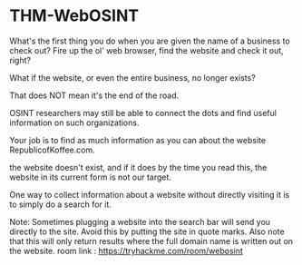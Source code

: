 # THM-WebOSINT
What's the first thing you do when you are given the name of a business to check out? Fire up the ol' web browser, find the website and check it out, right?

What if the website, or even the entire business, no longer exists?

That does NOT mean it's the end of the road.

OSINT researchers may still be able to connect the dots and find useful information on such organizations.

Your job is to find as much information as you can about the website RepublicofKoffee.com.

<Spoiler alert> the website doesn't exist, and if it does by the time you read this, the website in its current form is not our target.

One way to collect information about a website without directly visiting it is to simply do a search for it.

Note: Sometimes plugging a website into the search bar will send you directly to the site. Avoid this by putting the site in quote marks. Also note that this will only return results where the full domain name is written out on the website. room link : https://tryhackme.com/room/webosint
